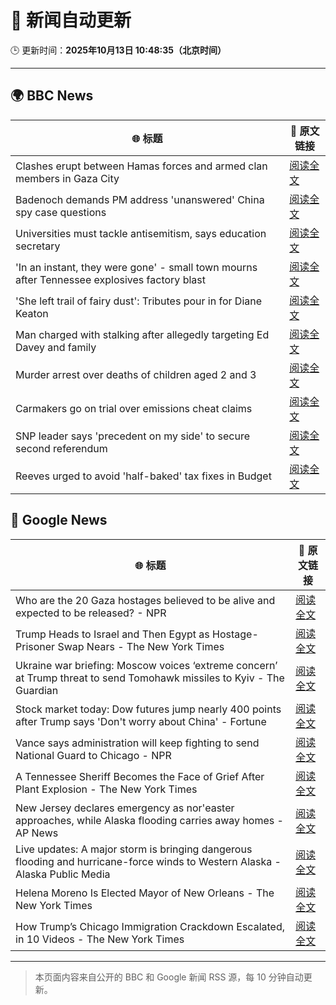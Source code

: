 # 🧠 新闻自动更新

🕒 更新时间：**2025年10月13日 10:48:35（北京时间）**

---

## 🌍 BBC News

| 🌐 标题 | 🔗 原文链接 |
|--------|-------------|
| Clashes erupt between Hamas forces and armed clan members in Gaza City | [阅读全文](https://www.bbc.com/news/articles/cg5e551j593o?at_medium=RSS&at_campaign=rss) |
| Badenoch demands PM address 'unanswered' China spy case questions | [阅读全文](https://www.bbc.com/news/articles/cg424d712q7o?at_medium=RSS&at_campaign=rss) |
| Universities must tackle antisemitism, says education secretary | [阅读全文](https://www.bbc.com/news/articles/cly9y7gg6eqo?at_medium=RSS&at_campaign=rss) |
| 'In an instant, they were gone' - small town mourns after Tennessee explosives factory blast | [阅读全文](https://www.bbc.com/news/articles/cwy8y0rnw2eo?at_medium=RSS&at_campaign=rss) |
| 'She left trail of fairy dust': Tributes pour in for Diane Keaton | [阅读全文](https://www.bbc.com/news/articles/cr5q5rp4r64o?at_medium=RSS&at_campaign=rss) |
| Man charged with stalking after allegedly targeting Ed Davey and family | [阅读全文](https://www.bbc.com/news/articles/c77d702znm4o?at_medium=RSS&at_campaign=rss) |
| Murder arrest over deaths of children aged 2 and 3 | [阅读全文](https://www.bbc.com/news/articles/c78n8y3mlxko?at_medium=RSS&at_campaign=rss) |
| Carmakers go on trial over emissions cheat claims | [阅读全文](https://www.bbc.com/news/articles/cjr5epw8dweo?at_medium=RSS&at_campaign=rss) |
| SNP leader says 'precedent on my side' to secure second referendum | [阅读全文](https://www.bbc.com/news/articles/cg424dk03x9o?at_medium=RSS&at_campaign=rss) |
| Reeves urged to avoid 'half-baked' tax fixes in Budget | [阅读全文](https://www.bbc.com/news/articles/cx2n08n15w2o?at_medium=RSS&at_campaign=rss) |

## 📰 Google News

| 🌐 标题 | 🔗 原文链接 |
|--------|-------------|
| Who are the 20 Gaza hostages believed to be alive and expected to be released? - NPR | [阅读全文](https://news.google.com/rss/articles/CBMie0FVX3lxTFA2MjlVUFQ3N2VEelBtdmNERlRUUHpwb1JmaFZEQ0ptUDVxRmdpeTR0ZkZZMEtoRm5NSWhRQ0tzYVNERDNxR3pWMF8yVk9JWTJPbnZ0cm5GWExZZUdHV0g1a0wwNWpfbXJfNkgtY2tibEtwQnZtcThXSnBfZw?oc=5) |
| Trump Heads to Israel and Then Egypt as Hostage-Prisoner Swap Nears - The New York Times | [阅读全文](https://news.google.com/rss/articles/CBMi5wFBVV95cUxNYXZET3cyU2J3eVpsUG81cDFQeGU3RVlXcDU5R3ZvMVQ0b1JGemlHdmVJc2pBb0NWb2JTd2NSWjFKeEVYX3VGUHhVWW14TmpJVVN4ZVRYTmdBQWlQYnZ5dVE5LXByUU1WTE42MHZub2l5SVUzdkQxYjQwbmtHOW1fdU9wRElPdmdHYU84aHcxMkhvN2plemlvQmVvWXdBVWlSV3AyaEc0dUhtemVfbHhvdjFWZDc1cDVPM2hrTnpuWU5Ha2MybW1KY1lBUXZKSDBjNTY4MnN2em5ZdW5SVEhQbEhPVmZMQ3M?oc=5) |
| Ukraine war briefing: Moscow voices ‘extreme concern’ at Trump threat to send Tomohawk missiles to Kyiv - The Guardian | [阅读全文](https://news.google.com/rss/articles/CBMi3wFBVV95cUxPVXVfVVJOeUh5S29CVzZsdWY5M01penU2dkkwbnV1UVFFYVpCN0NZSUNnamJ6NnlFT2gyMjNxM2owRTR1bmxVX2xJM21Lbmt3c1l5SUQxdmdTWEFyc0hxdGd4VWRUNGxwZ3BDcU5CTk43cWNEbWw1WVFDUWU4cXpuYy05TUgyeWFWNXk0a0c2SHMyNVpLY29UdTFpclhPLURzVERSX1F6d1ZMOXBoanVIZmZvVTcxd2JJTTJsZUdJcWJlZF9ZQ0pITERzWFFId3Q5UXZ3LU9Icm1IZW94WXBj?oc=5) |
| Stock market today: Dow futures jump nearly 400 points after Trump says 'Don't worry about China' - Fortune | [阅读全文](https://news.google.com/rss/articles/CBMingFBVV95cUxNa1lRaWR5bG9pZmV2aGY0aUtmUXhySUxFdWhYNWRzdC1vYUJIcjdmS1dVVXRKZ0JCcGRvOVFjQzVvYUZqRGZIUWd4blV3STFpZ1NvZmw3ZHVweEFlZFpva01lNkpjdU0zQlUtZzI5N2gtSXBZWWlxVTdILUJxNFVpZnl0c3FRYzMtNVdEMUJBRFJ5OUd2a3h3cC1zUlhIdw?oc=5) |
| Vance says administration will keep fighting to send National Guard to Chicago - NPR | [阅读全文](https://news.google.com/rss/articles/CBMiqwFBVV95cUxON0R2d0VkNmFSeGRvc2lqb3ZBSlhQcU5ycU84NWM4SFBKV1RzNE5zUi1PVDA2M2piWVhoQ3Y4MXF2al9NQmpUYm5WSXBaaHF4RmFMNW9HMmJwcnp2bEpNM0dYTm1pUzB6YWlISnZxVGQyZms1OHhOYktoXzJyTUhOV2tpUlhac29WWFBSNVNPcmdHdVQ2d1ktT1NkM29tSGFXcThJWWI4bUppUmM?oc=5) |
| A Tennessee Sheriff Becomes the Face of Grief After Plant Explosion - The New York Times | [阅读全文](https://news.google.com/rss/articles/CBMiigFBVV95cUxNT0ozV19PY2ZKMGlCTmxnTUxlV0s5bVcxQ3h6WUVEdEF1LVB5c1NZRmVCRjdldzlpZmpmdnhBa0NZMFZudXNjWHFIeVhDMUVkUUFNYW1tUU4yaG00aEVhWWN6bzBoOTZlRVF3TFlMdWl3TnotbGlna2YzMEZEbFJFLU5icmtiSlc2a2c?oc=5) |
| New Jersey declares emergency as nor'easter approaches, while Alaska flooding carries away homes - AP News | [阅读全文](https://news.google.com/rss/articles/CBMiqgFBVV95cUxNMi1jYmVqSG9PQy02Vk5nTS1vdzFEd1ZnVmRvTkl1ZGRyLUVaNzRPenBnMDVKOWhrblhUSzFLT1Uxa2dJZUw4STRKTHR1NkNzNzY0X3NqNkJZOGRZZDhyMFZIeWduZlNvUHpQbTRyUVp5UTY0eGhnc0hVMzZkM0NjeERWVklPR3VsRHUzWVFfVVNEVE5WRk9TQ0JIRTgyb001OGR6TC0xZmt6QQ?oc=5) |
| Live updates: A major storm is bringing dangerous flooding and hurricane-force winds to Western Alaska - Alaska Public Media | [阅读全文](https://news.google.com/rss/articles/CBMi7AFBVV95cUxOUVoxcTExbzlfT1NiZ2kzZjdtUE1ueHVIY2NTT1pwYk1YcGpCYW8waGg4NnhMbnNMS1BZUkwzSGhtaHlNOV9xZ1k0cEJiRWs4YTRMUHV4c29WSjRWU3h5UWJxR3ZwcmNJQV9tbzc1SlViWTNQSk9PYUNnLWhFbTZ6UHBJdDR4cDhlSXFST3BFRE9CQy1jc0FTdzM3d0pLVy1LaW8xR3MtV1FuRnJQT1FsSllRaUYtMnkybGlEQUVDdWp4MDl3N0hrckhwd1AtV0pFcnBuZmJQTC1TamZ5U2V5WHgzT0JlWmQ4R1ZOVg?oc=5) |
| Helena Moreno Is Elected Mayor of New Orleans - The New York Times | [阅读全文](https://news.google.com/rss/articles/CBMiigFBVV95cUxPeDluMm1JaDQ0Tnp4aFFkZmF6MURDckkzYnlCUzdhSGdUOUU3d0JadTl4bThoTWdIbERsZURrZU5aRGJpTk9EM2V3RlE4Z19RNHZJakZ0MVVLRkVsd1U3U05hVUw2SHd4SDZlZWZaQ3l4YjhNTDBDR0hMYVpSeWpaa19SYkdYanl6WFE?oc=5) |
| How Trump’s Chicago Immigration Crackdown Escalated, in 10 Videos - The New York Times | [阅读全文](https://news.google.com/rss/articles/CBMihgFBVV95cUxQX0xCNVN1clRKc1dxa29XQloxVk12NzZ1djhSVWVZN3M1TDN5andOV0kwOGdhUGdpeUVQai15OXNOTjl3ZjFsNVNKNFRGM092NzVyUWY1LVZlQmhZbEVDSjVvVUF2Z2ZzZmtOREVSN2g3V0FLb1BEZGFlYWZTR0xVZnJFWlY4Zw?oc=5) |

---
> 本页面内容来自公开的 BBC 和 Google 新闻 RSS 源，每 10 分钟自动更新。
